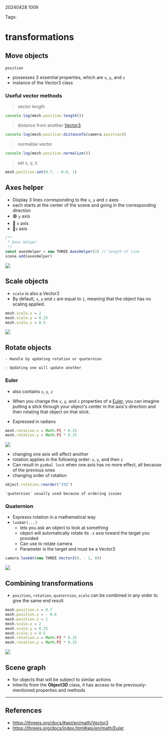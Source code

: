 20240428 1009

Tags: 

# transformations
## Move objects 

`position` 
- possesses 3 essential properties, which are `x`, `y`, and `z`
- instance of the Vector3 class
### Useful vector methods
> vector length
```javascript
console.log(mesh.position.length())
```

>distance from another [Vector3](https://threejs.org/docs/#api/en/math/Vector3) 

```javascript
console.log(mesh.position.distanceTo(camera.position))
```
> normalise vector
```javascript
console.log(mesh.position.normalize())
```

> set x, y, z

```javascript
mesh.position.set(0.7, - 0.6, 1)
```

## Axes helper

- Display 3 lines corresponding to the `x`, `y` and `z` axes
- each starts at the center of the scene and going in the corresponding direction
- 🟢 `y` axis
- 🔴 `x` axis 
- 🔵`z` axis 

```javascript
/**
 * Axes Helper
 */
const axesHelper = new THREE.AxesHelper(2) // length of line
scene.add(axesHelper)
```

![](https://threejs-journey.com/assets/lessons/5/002.png)

## Scale objects

- `scale` is also a Vector3
- By default, `x`, `y` and `z` are equal to `1`, meaning that the object has no scaling applied. 
```javascript
mesh.scale.x = 2
mesh.scale.y = 0.25
mesh.scale.z = 0.5
```

![](https://threejs-journey.com/assets/lessons/5/003.png)

## Rotate objects

```ad-tldr
- Handle by updating rotation or quaternion 

- Updating one will update another 
```
### Euler
- also contains `x`, `y`, `z`
- When you change the `x`, `y`, and `z` properties of a [Euler](https://threejs.org/docs/index.html#api/en/math/Euler), you can imagine putting a stick through your object's center in the axis's direction and then rotating that object on that stick.

- Expressed in radians


```javascript
mesh.rotation.x = Math.PI * 0.25
mesh.rotation.y = Math.PI * 0.25
```

![](https://threejs-journey.com/assets/lessons/5/004.png)


- changing one axis will affect another 
- rotation applies in the following order: `x`, `y`, and then `z`
- Can result in `gimbal lock` when one axis has no more effect, all because of the previous ones
- changing order of rotation 

```javascript
object.rotation.reorder('YXZ')
```

```ad-important
`quaternion` usually used because of ordering issues
```

### Quaternion 
- Expresss rotation in a mathematical way
- `lookAt(...)` 
	- lets you ask an object to look at something
	- object will automatically rotate its `-z` axis toward the target you provided
	- Can use to rotate camera
	- Parameter is the target and must be a Vector3

```javascript
camera.lookAt(new THREE.Vector3(0, - 1, 0))
```

![](https://threejs-journey.com/assets/lessons/5/005.png)


## Combining transformations
- `position`, `rotation`, `quaternion`, `scale` can be combined in any order to give the same end result
```javascript
mesh.position.x = 0.7
mesh.position.y = - 0.6
mesh.position.z = 1
mesh.scale.x = 2
mesh.scale.y = 0.25
mesh.scale.z = 0.5
mesh.rotation.x = Math.PI * 0.25
mesh.rotation.y = Math.PI * 0.25
```

![](https://threejs-journey.com/assets/lessons/5/006.png)

## Scene graph
- for objects that will be subject to similar actions 
- Inherits from the **Object3D** class, it has access to the previously-mentioned properties and methods 

--- 
## References
- https://threejs.org/docs/#api/en/math/Vector3
- https://threejs.org/docs/index.html#api/en/math/Euler

